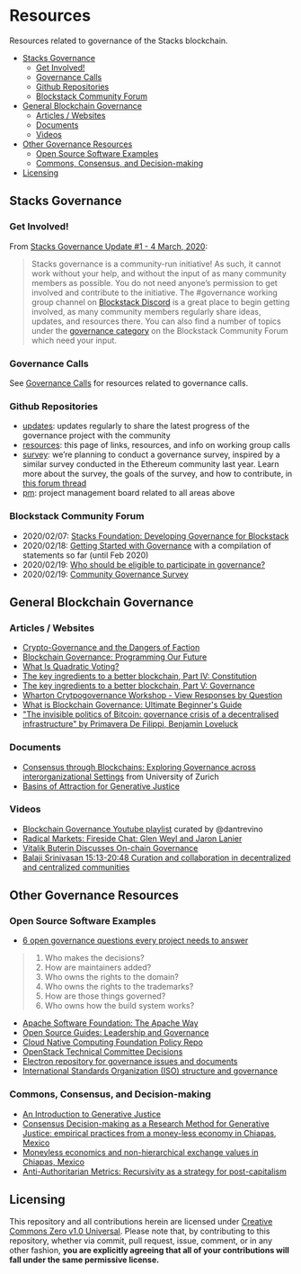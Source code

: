 # Resources

Resources related to governance of the Stacks blockchain.

<!-- TOC -->

- [Stacks Governance](#stacks-governance)
  - [Get Involved!](#get-involved)
  - [Governance Calls](#governance-calls)
  - [Github Repositories](#github-repositories)
  - [Blockstack Community Forum](#blockstack-community-forum)
- [General Blockchain Governance](#general-blockchain-governance)
  - [Articles / Websites](#articles--websites)
  - [Documents](#documents)
  - [Videos](#videos)
- [Other Governance Resources](#other-governance-resources)
  - [Open Source Software Examples](#open-source-software-examples)
  - [Commons, Consensus, and Decision-making](#commons-consensus-and-decision-making)
- [Licensing](#licensing)

<!-- /TOC -->

## Stacks Governance

### Get Involved!

From [Stacks Governance Update #1 - 4 March, 2020](https://github.com/stacksgov/updates/blob/master/updates/20200304-update-001.md):

> Stacks governance is a community-run initiative! As such, it cannot work without your help, and without the input of as many community members as possible. You do not need anyone’s permission to get involved and contribute to the initiative. The #governance working group channel on [Blockstack Discord](https://discordapp.com/invite/ny6wGkx) is a great place to begin getting involved, as many community members regularly share ideas, updates, and resources there. You can also find a number of topics under the [governance category](https://forum.blockstack.org/c/governance) on the Blockstack Community Forum which need your input.

### Governance Calls

See [Governance Calls](calls/README.md) for resources related to governance calls.

### Github Repositories

- [updates](https://github.com/stacksgov/updates): updates regularly to share the latest progress of the governance project with the community
- [resources](https://github.com/stacksgov/resources): this page of links, resources, and info on working group calls
- [survey](https://github.com/stacksgov/survey):  we’re planning to conduct a governance survey, inspired by a similar survey conducted in the Ethereum community last year. Learn more about the survey, the goals of the survey, and how to contribute, in [this forum thread](https://forum.blockstack.org/t/community-governance-survey/10387)
- [pm](https://github.com/stacksgov/pm/projects/1): project management board related to all areas above

### Blockstack Community Forum

- 2020/02/07: [Stacks Foundation: Developing Governance for Blockstack](https://forum.blockstack.org/t/stacks-foundation-developing-governance-for-blockstack/10335)
- 2020/02/18: [Getting Started with Governance](https://forum.blockstack.org/t/getting-started-with-governance/10380) with a compilation of statements so far (until Feb 2020)
- 2020/02/19: [Who should be eligible to participate in governance?](https://forum.blockstack.org/t/who-should-be-eligible-to-participate-in-governance/10386)
- 2020/02/19: [Community Governance Survey](https://forum.blockstack.org/t/community-governance-survey/10387)

## General Blockchain Governance

### Articles / Websites

- [Crypto-Governance and the Dangers of Faction](https://medium.com/@BuckPerley/crypto-governance-f1318affbbe0)
- [Blockchain Governance: Programming Our Future](https://medium.com/@FEhrsam/blockchain-governance-programming-our-future-c3bfe30f2d74)
- [What Is Quadratic Voting?](https://towardsdatascience.com/what-is-quadratic-voting-4f81805d5a06)
- [The key ingredients to a better blockchain, Part IV: Constitution](https://www.etherean.org/blockchain/community/governance/2019/11/18/key-ingredients-better-blockchain-part-iv-constitution.html)
- [The key ingredients to a better blockchain, Part V: Governance](https://www.etherean.org/blockchain/governance/2020/01/06/key-ingredients-better-blockchain-part-v-governance.html)
- [Wharton Crytpogovernance Workshop - View Responses by Question](https://cryptogov.net/view-responses-by-question/)
- [What is Blockchain Governance: Ultimate Beginner's Guide](https://blockgeeks.com/guides/what-is-blockchain-governance-ultimate-beginners-guide/)
- ["The invisible politics of Bitcoin: governance crisis of a decentralised infrastructure" by Primavera De Filippi, Benjamin Loveluck](https://policyreview.info/articles/analysis/invisible-politics-bitcoin-governance-crisis-decentralised-infrastructure)

### Documents

- [Consensus through Blockchains: Exploring Governance across interorganizational Settings](https://www.zora.uzh.ch/id/eprint/160378/1/ICIS_Blockchain_Governance.pdf) from University of Zurich
- [Basins of Attraction for Generative Justice](https://www.researchgate.net/publication/274832746_Basins_of_Attraction_for_Generative_Justice)

### Videos

- [Blockchain Governance Youtube playlist](https://www.youtube.com/playlist?list=PLpNeGhwVBcha8itBSQlUoeMy_6EtTeoVd) curated by @dantrevino
- [Radical Markets: Fireside Chat: Glen Weyl and Jaron Lanier](https://youtu.be/R4XBAwKInig)
- [Vitalik Buterin Discusses On-chain Governance](https://www.youtube.com/watch?v=w-CH_5il9aU)
- [Balaji Srinivasan 15:13-20:48 Curation and collaboration in decentralized and centralized communities](https://youtu.be/A2K5OSMbV40?t=913)

## Other Governance Resources

### Open Source Software Examples

- [6 open governance questions every project needs to answer](https://opensource.com/article/20/2/open-source-projects-governance)

> 1. Who makes the decisions?
> 2. How are maintainers added?
> 3. Who owns the rights to the domain?
> 4. Who owns the rights to the trademarks?
> 5. How are those things governed?
> 6. Who owns how the build system works?

- [Apache Software Foundation: The Apache Way](https://www.apache.org/theapacheway/index.html)
- [Open Source Guides: Leadership and Governance](https://opensource.guide/leadership-and-governance/)
- [Cloud Native Computing Foundation Policy Repo](https://github.com/cncf/foundation)
- [OpenStack Technical Committee Decisions](https://opendev.org/openstack/governance/)
- [Electron repository for governance issues and documents](https://github.com/electron/governance)
- [International Standards Organization (ISO) structure and governance](https://www.iso.org/structure.html)

### Commons, Consensus, and Decision-making

- [An Introduction to Generative Justice](https://www.researchgate.net/publication/311811471_An_Introduction_to_Generative_Justice)
- [Consensus Decision-making as a Research Method for Generative Justice: empirical practices from a money-less economy in Chiapas, Mexico](https://www.researchgate.net/publication/311853527_Consensus_Decision-making_as_a_Research_Method_for_Generative_Justice_empirical_practices_from_a_money-less_economy_in_Chiapas_Mexico)
- [Moneyless economics and non-hierarchical exchange values in Chiapas, Mexico](https://www.researchgate.net/publication/325172729_Moneyless_economics_and_non-hierarchical_exchange_values_in_Chiapas_Mexico)
- [Anti-Authoritarian Metrics: Recursivity as a strategy for post-capitalism](https://www.researchgate.net/publication/311853369_Anti-Authoritarian_Metrics_Recursivity_as_a_strategy_for_post-capitalism)

## Licensing

This repository and all contributions herein are licensed under [Creative Commons Zero v1.0 Universal](https://github.com/stacksgov/resources/blob/master/LICENSE). Please note that, by contributing to this repository, whether via commit, pull request, issue, comment, or in any other fashion, **you are explicitly agreeing that all of your contributions will fall under the same permissive license.**
